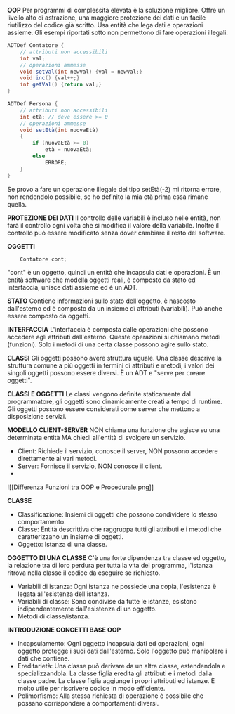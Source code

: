 **OOP**
Per programmi di complessità elevata è la soluzione migliore. Offre un livello alto di astrazione, una maggiore protezione dei dati e un facile riutilizzo del codice già scritto. Usa entità che lega dati e operazioni assieme. Gli esempi riportati sotto non permettono di fare operazioni illegali.

```                                                                          Java
ADTDef Contatore {
	// attributi non accessibili
	int val;
	// operazioni ammesse
	void setVal(int newVal) {val = newVal;}
	void inc() {val++;}
	int getVal() {return val;}
}
```

```                                                                          Java
ADTDef Persona {
	// attributi non accessibili
	int età; // deve essere >= 0
	// operazioni ammesse
	void setEtà(int nuovaEtà)
	{
		if (nuovaEtà >= 0)
			età = nuovaEtà;
		else
			ERRORE;
	}
}
```

Se provo a fare un operazione illegale del tipo setEtà(-2) mi ritorna errore, non rendendolo possibile, se ho definito la mia età prima essa rimane quella.

**PROTEZIONE DEI DATI**
Il controllo delle variabili è incluso nelle entità, non farà il controllo ogni volta che si modifica il valore della variabile. Inoltre il controllo può essere modificato senza dover cambiare il resto del software.

**OGGETTI**
```                                                                          Java
	Contatore cont;
```
"cont" è un oggetto, quindi un entità che incapsula dati e operazioni. È un entità software che modella oggetti reali, è composto da stato ed interfaccia, unisce dati assieme ed è un ADT.

**STATO**
Contiene informazioni sullo stato dell'oggetto, è nascosto dall'esterno ed è composto da un insieme di attributi (variabili). Può anche essere composto da oggetti.

**INTERFACCIA**
L'interfaccia è composta dalle operazioni che possono accedere agli attributi dall'esterno. Queste operazioni si chiamano metodi (funzioni). Solo i metodi di una certa classe possono agire sullo stato.

**CLASSI**
Gli oggetti possono avere struttura uguale.
Una classe descrive la struttura comune a più oggetti in termini di attributi e metodi, i valori dei singoli oggetti possono essere diversi. È un ADT e "serve per creare oggetti".

**CLASSI E OGGETTI**
Le classi vengono definite staticamente dal programmatore, gli oggetti sono dinamicamente creati a tempo di runtime. Gli oggetti possono essere considerati come server che mettono a disposizione servizi.

**MODELLO CLIENT-SERVER**
NON chiama una funzione che agisce su una determinata entità MA chiedi all'entità di svolgere un servizio. 
- Client: Richiede il servizio, conosce il server, NON possono accedere direttamente ai vari metodi.
- Server: Fornisce il servizio, NON conosce il client.
- 
![[Differenza Funzioni tra OOP e Procedurale.png]]

**CLASSE**
- Classificazione: Insiemi di oggetti che possono condividere lo stesso comportamento.
- Classe: Entità descrittiva che raggruppa tutti gli attributi e i metodi che caratterizzano un insieme di oggetti.
- Oggetto: Istanza di una classe.

**OGGETTO DI UNA CLASSE**
C'è una forte dipendenza tra classe ed oggetto, la relazione tra di loro perdura per tutta la vita del programma, l'istanza ritrova nella classe il codice da eseguire se richiesto.
- Variabili di istanza: Ogni istanza ne possiede una copia, l'esistenza è legata all'esistenza dell'istanza.
- Variabili di classe: Sono condivise da tutte le istanze, esistono indipendentemente dall'esistenza di un oggetto.
- Metodi di classe/istanza.

**INTRODUZIONE CONCETTI BASE OOP**
- Incapsulamento: Ogni oggetto incapsula dati ed operazioni, ogni oggetto protegge i suoi dati dall'esterno. Solo l'oggetto può manipolare i dati che contiene.
- Ereditarietà: Una classe può derivare da un altra classe, estendendola e specializzandola. La classe figlia eredita gli attributi e i metodi dalla classe padre. La classe figlia aggiunge i propri attributi ed istanze. È molto utile per riscrivere codice in modo efficiente.
- Polimorfismo: Alla stessa richiesta di operazione è possibile che possano corrispondere a comportamenti diversi.

